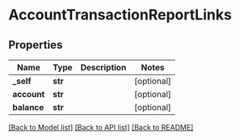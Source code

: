 # AccountTransactionReportLinks

## Properties
Name | Type | Description | Notes
------------ | ------------- | ------------- | -------------
**_self** | **str** |  | [optional] 
**account** | **str** |  | [optional] 
**balance** | **str** |  | [optional] 

[[Back to Model list]](../README.md#documentation-for-models) [[Back to API list]](../README.md#documentation-for-api-endpoints) [[Back to README]](../README.md)


